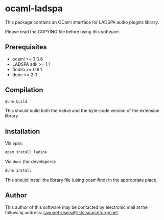 ocaml-ladspa
============

This package contains an OCaml interface for LADSPA audio plugins library.

Please read the COPYING file before using this software.

Prerequisites
-------------

- ocaml >= 3.0.6
- LADSPA sdk >= 1.1
- findlib >= 0.8.1
- dune >= 2.0

Compilation
-----------

```sh
dune build
```

This should build both the native and the byte-code version of the
extension library.

Installation
------------

Via `opam`:

```sh
opam install ladspa
```

Via `dune` (for developers):
```sh
dune install
```

This should install the library file (using ocamlfind) in the
appropriate place.

Author
------

This author of this software may be contacted by electronic mail at the
following address: savonet-users@lists.sourceforge.net.
